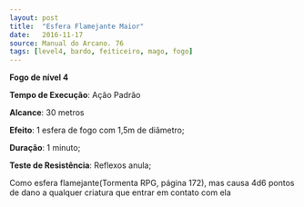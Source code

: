 ```yaml
---
layout: post
title:  "Esfera Flamejante Maior"
date:   2016-11-17
source: Manual do Arcano. 76
tags: [level4, bardo, feiticeiro, mago, fogo]
---
```


**Fogo de nível 4**

**Tempo de Execução**: Ação Padrão

**Alcance**: 30 metros

**Efeito**:  1 esfera de fogo com 1,5m de diâmetro;

**Duração**: 1 minuto;

**Teste de Resistência**: Reflexos anula;

Como esfera flamejante(Tormenta 
RPG, página 172), mas causa 4d6 pontos 
de dano a qualquer criatura que entrar 
em contato com ela
